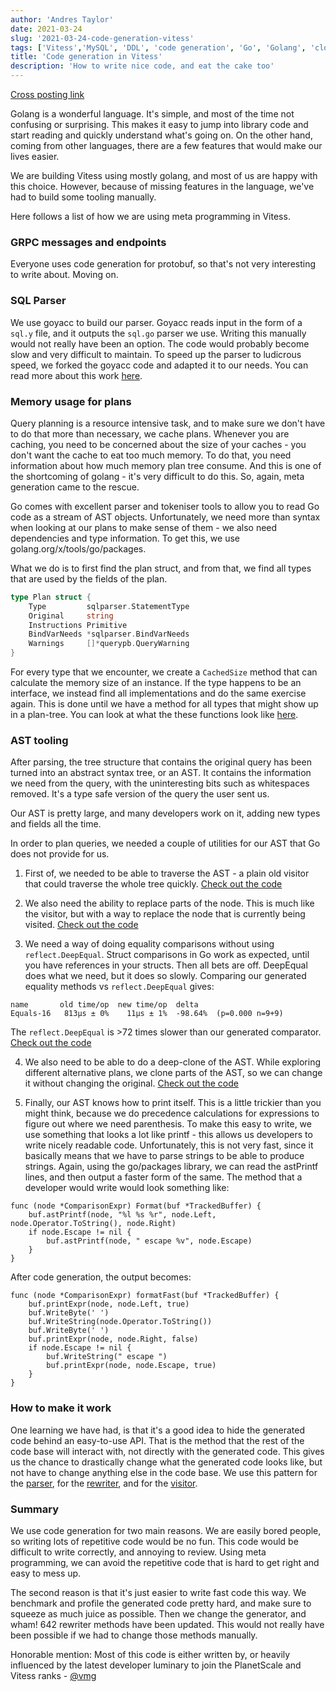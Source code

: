 ```yaml
---
author: 'Andres Taylor'
date: 2021-03-24
slug: '2021-03-24-code-generation-vitess'
tags: ['Vitess','MySQL', 'DDL', 'code generation', 'Go', 'Golang', 'cloud', 'kubernetes']
title: 'Code generation in Vitess'
description: 'How to write nice code, and eat the cake too'
---
```


[Cross posting link](http://systay.github.io/blog/2021/03/23/code-generation-in-vitess)

Golang is a wonderful language. It's simple, and most of the time not confusing or surprising.
This makes it easy to jump into library code and start reading and quickly understand what's going on.
On the other hand, coming from other languages, there are a few features that would make our lives easier.

We are building Vitess using mostly golang, and most of us are happy with this choice.
However, because of missing features in the language, we've had to build some tooling manually.

Here follows a list of how we are using meta programming in Vitess.

### GRPC messages and endpoints

Everyone uses code generation for protobuf, so that's not very interesting to write about. Moving on.

### SQL Parser

We use goyacc to build our parser.
Goyacc reads input in the form of a `sql.y` file, and it outputs the `sql.go` parser we use.
Writing this manually would not really have been an option. The code would probably become slow and very difficult to maintain.
To speed up the parser to ludicrous speed, we forked the goyacc code and adapted it to our needs. You can read more about this work [here](https://github.com/vitessio/vitess/pull/7669).

### Memory usage for plans

Query planning is a resource intensive task, and to make sure we don't have to do that more than necessary, we cache plans.
Whenever you are caching, you need to be concerned about the size of your caches - you don't want the cache to eat too much memory.
To do that, you need information about how much memory plan tree consume.
And this is one of the shortcoming of golang - it's very difficult to do this.
So, again, meta generation came to the rescue.

Go comes with excellent parser and tokeniser tools to allow you to read Go code as a stream of AST objects.
Unfortunately, we need more than syntax when looking at our plans to make sense of them - we also need dependencies and type information.
To get this, we use golang.org/x/tools/go/packages.

What we do is to first find the plan struct, and from that, we find all types that are used by the fields of the plan.
```go
type Plan struct {
    Type         sqlparser.StatementType 
    Original     string
    Instructions Primitive
    BindVarNeeds *sqlparser.BindVarNeeds
    Warnings     []*querypb.QueryWarning
}
```
For every type that we encounter, we create a `CachedSize` method that can calculate the memory size of an instance.
If the type happens to be an interface, we instead find all implementations and do the same exercise again.
This is done until we have a method for all types that might show up in a plan-tree. You can look at what the these functions look like [here](https://github.com/vitessio/vitess/blob/master/go/vt/sqlparser/cached_size.go). 

### AST tooling

After parsing, the tree structure that contains the original query has been turned into an abstract syntax tree, or an AST.
It contains the information we need from the query, with the uninteresting bits such as whitespaces removed. 
It's a type safe version of the query the user sent us. 

Our AST is pretty large, and many developers work on it, adding new types and fields all the time.

In order to plan queries, we needed a couple of utilities for our AST that Go does not provide for us.

1. First of, we needed to be able to traverse the AST - a plain old visitor that could traverse the whole tree quickly. [Check out the code](https://github.com/vitessio/vitess/blob/master/go/vt/sqlparser/ast_visit.go)

2. We also need the ability to replace parts of the node. This is much like the visitor, but with a way to replace the node that is currently being visited. [Check out the code](https://github.com/vitessio/vitess/blob/master/go/vt/sqlparser/ast_rewrite.go)

3. We need a way of doing equality comparisons without using `reflect.DeepEqual`.
Struct comparisons in Go work as expected, until you have references in your structs. Then all bets are off.
DeepEqual does what we need, but it does so slowly. Comparing our generated equality methods vs `reflect.DeepEqual` gives:
   
```
name       old time/op  new time/op  delta
Equals-16   813µs ± 0%    11µs ± 1%  -98.64%  (p=0.000 n=9+9)
```

The `reflect.DeepEqual` is >72 times slower than our generated comparator. [Check out the code](https://github.com/vitessio/vitess/blob/master/go/vt/sqlparser/ast_equals.go)

4. We also need to be able to do a deep-clone of the AST. While exploring different alternative plans, we clone parts of the AST, so we can change it without changing the original. [Check out the code](https://github.com/vitessio/vitess/blob/master/go/vt/sqlparser/ast_clone.go)

5. Finally, our AST knows how to print itself. 
This is a little trickier than you might think, because we do precedence calculations for expressions to figure out where we need parenthesis. 
To make this easy to write, we use something that looks a lot like printf - this allows us developers to write nicely readable code.
Unfortunately, this is not very fast, since it basically means that we have to parse strings to be able to produce strings.
Again, using the go/packages library, we can read the astPrintf lines, and then output a faster form of the same.
The method that a developer would write would look something like:

```golang
func (node *ComparisonExpr) Format(buf *TrackedBuffer) {
	buf.astPrintf(node, "%l %s %r", node.Left, node.Operator.ToString(), node.Right)
	if node.Escape != nil {
		buf.astPrintf(node, " escape %v", node.Escape)
	}
}
```

After code generation, the output becomes:
```golang
func (node *ComparisonExpr) formatFast(buf *TrackedBuffer) {
	buf.printExpr(node, node.Left, true)
	buf.WriteByte(' ')
	buf.WriteString(node.Operator.ToString())
	buf.WriteByte(' ')
	buf.printExpr(node, node.Right, false)
	if node.Escape != nil {
		buf.WriteString(" escape ")
		buf.printExpr(node, node.Escape, true)
	}
}
```

### How to make it work

One learning we have had, is that it's a good idea to hide the generated code behind an easy-to-use API.
That is the method that the rest of the code base will interact with, not directly with the generated code.
This gives us the chance to drastically change what the generated code looks like, but not have to change anything else in the code base.
We use this pattern for the [parser](https://github.com/vitessio/vitess/blob/master/go/vt/sqlparser/parser.go), for the [rewriter](https://github.com/vitessio/vitess/blob/master/go/vt/sqlparser/rewriter_api.go), and for the [visitor](https://github.com/vitessio/vitess/blob/master/go/vt/sqlparser/ast_funcs.go#L37).

### Summary
We use code generation for two main reasons. 
We are easily bored people, so writing lots of repetitive code would be no fun. 
This code would be difficult to write correctly, and annoying to review.
Using meta programming, we can avoid the repetitive code that is hard to get right and easy to mess up.

The second reason is that it's just easier to write fast code this way. 
We benchmark and profile the generated code pretty hard, and make sure to squeeze as much juice as possible.
Then we change the generator, and wham! 642 rewriter methods have been updated. 
This would not really have been possible if we had to change those methods manually.

Honorable mention:
Most of this code is either written by, or heavily influenced by the latest developer luminary to join the PlanetScale and Vitess ranks - [@vmg](http://github.com/vmg)
